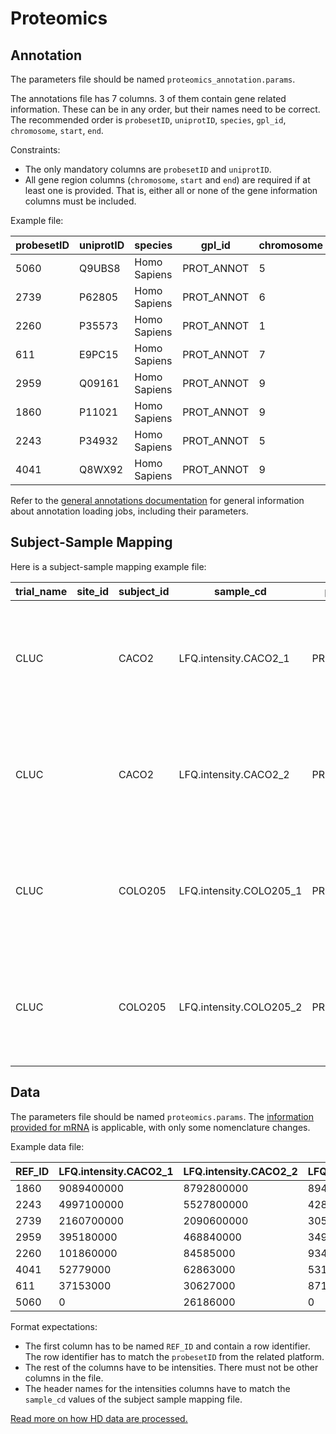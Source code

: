 Proteomics
==========

Annotation
----------

The parameters file should be named `proteomics_annotation.params`.

The annotations file has 7 columns. 
3 of them contain gene related information. These can be in any order, but their names
need to be correct. 
The recommended order is `probesetID`, `uniprotID`,
`species`, `gpl_id`, `chromosome`, `start`, `end`.

Constraints:

- The only mandatory columns are `probesetID` and `uniprotID`.
- All gene region columns (`chromosome`, `start` and `end`) are required if at least one is provided. That is, either all or none of the gene information columns must be included.

Example file:

| probesetID | uniprotID | species      | gpl_id     | chromosome | start     | end       | 
|------------|-----------|--------------|------------|------------|-----------|-----------| 
| 5060       | Q9UBS8    | Homo Sapiens | PROT_ANNOT | 5          | 141348450 | 141369856 | 
| 2739       | P62805    | Homo Sapiens | PROT_ANNOT | 6          | 26021906  | 26022278  | 
| 2260       | P35573    | Homo Sapiens | PROT_ANNOT | 1          | 100316044 | 100389579 | 
| 611        | E9PC15    | Homo Sapiens | PROT_ANNOT | 7          | 141251077 | 141354209 | 
| 2959       | Q09161    | Homo Sapiens | PROT_ANNOT | 9          | 100395704 | 100436029 | 
| 1860       | P11021    | Homo Sapiens | PROT_ANNOT | 9          | 127997126 | 128003666 | 
| 2243       | P34932    | Homo Sapiens | PROT_ANNOT | 5          | 132387661 | 132440709 | 
| 4041       | Q8WX92    | Homo Sapiens | PROT_ANNOT | 9          | 140149758 | 140168000 | 


Refer to the [general annotations documentation](annotations.md) for general
information about annotation loading jobs, including their parameters.

Subject-Sample Mapping
----------------------

Here is a subject-sample mapping example file:

| trial_name | site_id | subject_id | sample_cd               | platform   | tissue_type | attr1 | attr2 | cat_cd                                                                                                              | src_cd | 
|------------|---------|------------|-------------------------|------------|-------------|-------|-------|---------------------------------------------------------------------------------------------------------------------|--------| 
| CLUC       |         | CACO2      | LFQ.intensity.CACO2_1   | PROT_ANNOT | Colon       | LFQ-1 |       | Molecular profiling+High-throughput molecular profiling+Expression (protein)+LC-MS-MS+Protein level+ATTR1+MZ ratios | STD    | 
| CLUC       |         | CACO2      | LFQ.intensity.CACO2_2   | PROT_ANNOT | Colon       | LFQ-2 |       | Molecular profiling+High-throughput molecular profiling+Expression (protein)+LC-MS-MS+Protein level+ATTR1+MZ ratios | STD    | 
| CLUC       |         | COLO205    | LFQ.intensity.COLO205_1 | PROT_ANNOT | Colon       | LFQ-1 |       | Molecular profiling+High-throughput molecular profiling+Expression (protein)+LC-MS-MS+Protein level+ATTR1+MZ ratios | STD    | 
| CLUC       |         | COLO205    | LFQ.intensity.COLO205_2 | PROT_ANNOT | Colon       | LFQ-2 |       | Molecular profiling+High-throughput molecular profiling+Expression (protein)+LC-MS-MS+Protein level+ATTR1+MZ ratios | STD    | 


Data
----

The parameters file should be named `proteomics.params`.
The [information provided for mRNA](expression.md) is applicable, with only some
nomenclature changes.

Example data file:

| REF_ID | LFQ.intensity.CACO2_1 | LFQ.intensity.CACO2_2 | LFQ.intensity.COLO205_1 | LFQ.intensity.COLO205_2 | 
|--------|-----------------------|-----------------------|-------------------------|-------------------------| 
| 1860   | 9089400000            | 8792800000            | 8949100000              | 7252500000              | 
| 2243   | 4997100000            | 5527800000            | 4280900000              | 4196200000              | 
| 2739   | 2160700000            | 2090600000            | 30589000000             | 4188200000              | 
| 2959   | 395180000             | 468840000             | 349410000               | 494790000               | 
| 2260   | 101860000             | 84585000              | 93405000                | 101120000               | 
| 4041   | 52779000              | 62863000              | 53180000                | 72288000                | 
| 611    | 37153000              | 30627000              | 87144000                | 42039000                | 
| 5060   | 0                     | 26186000              | 0                       | 0                       | 

Format expectations:

- The first column has to be named `REF_ID` and contain a row identifier. The row identifier has to match the `probesetID` from the related platform.
- The rest of the columns have to be intensities. There must not be other columns in the file.
- The header names for the intensities columns have to match the `sample_cd` values of the subject sample mapping file. 

[Read more on how HD data are processed.](hd-data-processing-details.md)

<!-- vim: tw=80 et ft=markdown spell:
-->

